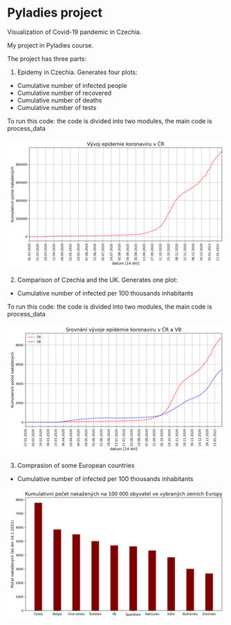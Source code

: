 # Pyladies project

Visualization of Covid-19 pandemic in Czechia.

My project in Pyladies course.


The project has three parts:

1.	Epidemy in Czechia. Generates four plots: 

-	Cumulative number of infected people 
-	Cumulative number of recovered 
-	Cumulative number of deaths
-	Cumulative number of tests

To run this code: the code is divided into two modules, the main code is process_data

![screenshot](kumulativni_pocet_nakazenych_chart.png?raw=true "FIGURE")

2.	Comparison of Czechia and the UK. Generates one plot:
-	Cumulative number of infected per 100 thousands inhabitants 

To run this code: the code is divided into two modules, the main code is process_data

![screenshot](kumulativni_pocet_nakazenych_chart_CZ_UK.png?raw=true "FIGURE")

3.	Comprasion of some European countries 
-	Cumulative number of infected per 100 thousands inhabitants 

![screenshot](bar_plot_Europe.png?raw=true "FIGURE") 
